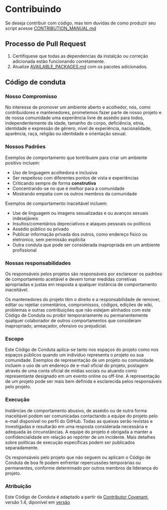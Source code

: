 # Contribuindo

Se deseja contribuir com código, mas tem duvidas de como produzir seu script acesse [CONTRIBUTION_MANUAL.md](CONTRIBUTION_MANUAL.md)

## Processo de Pull Request

1. Certifiquese que todas as dependencias da instalção ou correção adicionada estão funcionando corretamente.
2. Atualize [AVAILABLE_PACKAGES.md](AVAILABLE_PACKAGES.md) com os pacotes adicionados.

## Código de conduta

### Nosso Compromisso

No interesse de promover um ambiente aberto e acolhedor, nós, como contribuidores e mantenedores, prometemos fazer parte de nosso projeto e de nossa comunidade uma experiência livre de assédio para todos, independentemente da idade, tamanho do corpo, deficiência, etnia, identidade e expressão de gênero, nível de experiência, nacionalidade, aparência, raça, religião ou identidade e orientação sexual.

### Nossos Padrões

Exemplos de comportamento que tontribuem para criar um ambiente positivo incluem:

* Uso de linguagem acolhedora e inclusiva
* Ser respeitoso com diferentes pontos de vista e experiências
* Criticando sempre de forma **construtiva**
* Concentrando-se no que é melhor para a comunidade
* Mostrando empatia com os outros membros da comunidade

Exemplos de comportamento inaceitável incluem:

* Use de linguagem ou imagens sexualizadas e ou avanços sexuais indesejáveis
* Insultos/comentários depreciativos e ataques pessoais ou políticos
* Assédio público ou privado
* Publicar informação privada dos outros, como endereço físico ou eletronico, sem permissão explícita
* Outra conduta que pode ser considerada inapropriada em um ambiente profissional

### Nossas responsabilidades

Os responsáveis ​​pelos projetos são responsáveis ​​por esclarecer os padrões de comportamento aceitável e devem tomar medidas corretivas apropriadas e justas em resposta a qualquer instância de comportamento inaceitável.

Os mantenedores do projeto têm o direito e a responsabilidade de remover, editar ou rejeitar comentários, compromissos, códigos, edições de wiki, problemas e outras contribuições que não estejam alinhados com este Código de Conduta ou proibir temporariamente ou permanentemente qualquer colaborador de outros comportamentos que consideram inapropriado, ameaçador, ofensivo ou prejudicial.

### Escopo

Este Código de Conduta aplica-se tanto nos espaços do projeto como nos espaços públicos quando um indivíduo representa o projeto ou sua comunidade. Exemplos de representação de um projeto ou comunidade incluem o uso de um endereço de e-mail oficial do projeto, postagem através de uma conta oficial de mídias sociais ou atuando como representante designado em um evento online ou off-line. A representação de um projeto pode ser mais bem definida e esclarecida pelos responsáveis ​​pelo projeto.

### Execução

Instâncias de comportamento abusivo, de assédio ou de outra forma inaceitável podem ser comunicadas contactando a equipe do projeto pelo e-mail disponível no perfil do GitHub. Todas as queixas serão revistas e investigadas e resultarão em uma resposta considerada necessária e adequada às circunstâncias. A equipe do projeto é obrigada a manter a confidencialidade em relação ao repórter de um incidente. Mais detalhes sobre políticas de execução específicas podem ser publicados separadamente.

Os responsáveis ​​pelo projeto que não seguem ou aplicam o Código de Conduta de boa fé podem enfrentar repercussões temporárias ou permanentes, conforme determinado por outros membros da liderança do projeto.

### Atribuição

Este Código de Conduta é adaptado a partir da [Contributor Covenant](http://contributor-covenant.org), versão 1.4,
diponível em [versão](http://contributor-covenant.org/version/1/4)
